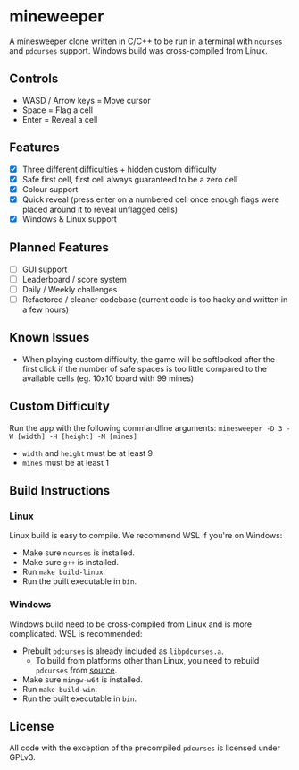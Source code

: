 # mineweeper

A minesweeper clone written in C/C++ to be run in a terminal with ```ncurses``` and ```pdcurses``` support.
Windows build was cross-compiled from Linux.

## Controls

- WASD / Arrow keys = Move cursor
- Space = Flag a cell
- Enter = Reveal a cell

## Features

- [X] Three different difficulties + hidden custom difficulty
- [X] Safe first cell, first cell always guaranteed to be a zero cell
- [X] Colour support
- [X] Quick reveal (press enter on a numbered cell once enough flags were placed around it to reveal unflagged cells)
- [X] Windows & Linux support

## Planned Features

- [ ] GUI support
- [ ] Leaderboard / score system
- [ ] Daily / Weekly challenges
- [ ] Refactored / cleaner codebase (current code is too hacky and written in a few hours)

## Known Issues

- When playing custom difficulty, the game will be softlocked after the first click if the number of safe spaces is too little compared to the available cells (eg. 10x10 board with 99 mines)

## Custom Difficulty

Run the app with the following commandline arguments: ```minesweeper -D 3 -W [width] -H [height] -M [mines]```

- ```width``` and ```height``` must be at least 9
- ```mines``` must be at least 1

## Build Instructions

### Linux

Linux build is easy to compile. We recommend WSL if you're on Windows:
- Make sure ```ncurses``` is installed.
- Make sure ```g++``` is installed.
- Run ```make build-linux```.
- Run the built executable in ```bin```.

### Windows

Windows build need to be cross-compiled from Linux and is more complicated. WSL is recommended:
- Prebuilt ```pdcurses``` is already included as ```libpdcurses.a```.
  - To build from platforms other than Linux, you need to rebuild ```pdcurses``` from [source](https://pdcurses.org/).
- Make sure ```mingw-w64``` is installed.
- Run ```make build-win```.
- Run the built executable in ```bin```.

## License

All code with the exception of the precompiled ```pdcurses``` is licensed under GPLv3.